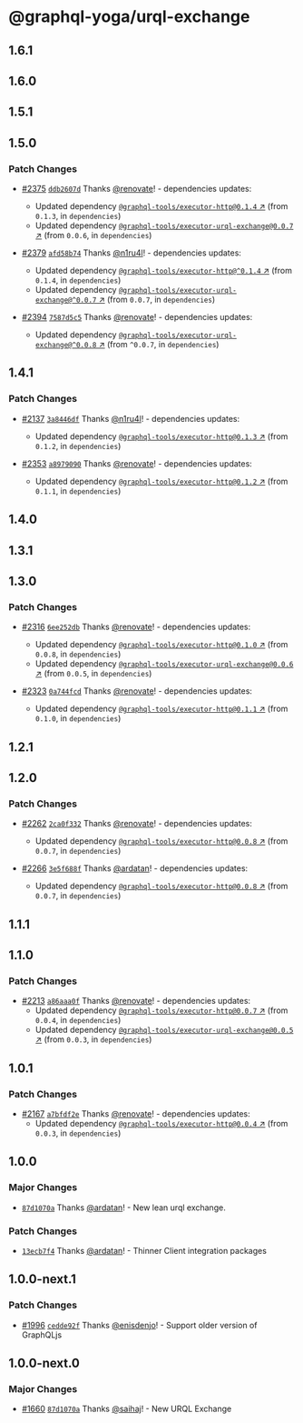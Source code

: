 # @graphql-yoga/urql-exchange

## 1.6.1

## 1.6.0

## 1.5.1

## 1.5.0

### Patch Changes

- [#2375](https://github.com/dotansimha/graphql-yoga/pull/2375) [`ddb2607d`](https://github.com/dotansimha/graphql-yoga/commit/ddb2607d5495245b360e29e38b826609ff93f2ce) Thanks [@renovate](https://github.com/apps/renovate)! - dependencies updates:

  - Updated dependency [`@graphql-tools/executor-http@0.1.4` ↗︎](https://www.npmjs.com/package/@graphql-tools/executor-http/v/0.1.4) (from `0.1.3`, in `dependencies`)
  - Updated dependency [`@graphql-tools/executor-urql-exchange@0.0.7` ↗︎](https://www.npmjs.com/package/@graphql-tools/executor-urql-exchange/v/0.0.7) (from `0.0.6`, in `dependencies`)

- [#2379](https://github.com/dotansimha/graphql-yoga/pull/2379) [`afd58b74`](https://github.com/dotansimha/graphql-yoga/commit/afd58b746e3bcbe8a619c33316a84108f3ec758e) Thanks [@n1ru4l](https://github.com/n1ru4l)! - dependencies updates:

  - Updated dependency [`@graphql-tools/executor-http@^0.1.4` ↗︎](https://www.npmjs.com/package/@graphql-tools/executor-http/v/0.1.4) (from `0.1.4`, in `dependencies`)
  - Updated dependency [`@graphql-tools/executor-urql-exchange@^0.0.7` ↗︎](https://www.npmjs.com/package/@graphql-tools/executor-urql-exchange/v/0.0.7) (from `0.0.7`, in `dependencies`)

- [#2394](https://github.com/dotansimha/graphql-yoga/pull/2394) [`7587d5c5`](https://github.com/dotansimha/graphql-yoga/commit/7587d5c575bffb746d611cbbce36d2ee5cbe4f69) Thanks [@renovate](https://github.com/apps/renovate)! - dependencies updates:
  - Updated dependency [`@graphql-tools/executor-urql-exchange@^0.0.8` ↗︎](https://www.npmjs.com/package/@graphql-tools/executor-urql-exchange/v/0.0.8) (from `^0.0.7`, in `dependencies`)

## 1.4.1

### Patch Changes

- [#2137](https://github.com/dotansimha/graphql-yoga/pull/2137) [`3a8446df`](https://github.com/dotansimha/graphql-yoga/commit/3a8446dfb50c6d234e030cd1e4260c5de9daefc4) Thanks [@n1ru4l](https://github.com/n1ru4l)! - dependencies updates:

  - Updated dependency [`@graphql-tools/executor-http@0.1.3` ↗︎](https://www.npmjs.com/package/@graphql-tools/executor-http/v/0.1.3) (from `0.1.2`, in `dependencies`)

- [#2353](https://github.com/dotansimha/graphql-yoga/pull/2353) [`a8979090`](https://github.com/dotansimha/graphql-yoga/commit/a8979090098444223cd185a9b1fc0570f67974bd) Thanks [@renovate](https://github.com/apps/renovate)! - dependencies updates:
  - Updated dependency [`@graphql-tools/executor-http@0.1.2` ↗︎](https://www.npmjs.com/package/@graphql-tools/executor-http/v/0.1.2) (from `0.1.1`, in `dependencies`)

## 1.4.0

## 1.3.1

## 1.3.0

### Patch Changes

- [#2316](https://github.com/dotansimha/graphql-yoga/pull/2316) [`6ee252db`](https://github.com/dotansimha/graphql-yoga/commit/6ee252dbed6f38840284bbe47c72c453ac8e648b) Thanks [@renovate](https://github.com/apps/renovate)! - dependencies updates:

  - Updated dependency [`@graphql-tools/executor-http@0.1.0` ↗︎](https://www.npmjs.com/package/@graphql-tools/executor-http/v/0.1.0) (from `0.0.8`, in `dependencies`)
  - Updated dependency [`@graphql-tools/executor-urql-exchange@0.0.6` ↗︎](https://www.npmjs.com/package/@graphql-tools/executor-urql-exchange/v/0.0.6) (from `0.0.5`, in `dependencies`)

- [#2323](https://github.com/dotansimha/graphql-yoga/pull/2323) [`0a744fcd`](https://github.com/dotansimha/graphql-yoga/commit/0a744fcda9fb56a09f8286d19b69b0d33feca6c7) Thanks [@renovate](https://github.com/apps/renovate)! - dependencies updates:
  - Updated dependency [`@graphql-tools/executor-http@0.1.1` ↗︎](https://www.npmjs.com/package/@graphql-tools/executor-http/v/0.1.1) (from `0.1.0`, in `dependencies`)

## 1.2.1

## 1.2.0

### Patch Changes

- [#2262](https://github.com/dotansimha/graphql-yoga/pull/2262) [`2ca0f332`](https://github.com/dotansimha/graphql-yoga/commit/2ca0f3328764d4a156514e0bee3cae9ae1099283) Thanks [@renovate](https://github.com/apps/renovate)! - dependencies updates:

  - Updated dependency [`@graphql-tools/executor-http@0.0.8` ↗︎](https://www.npmjs.com/package/@graphql-tools/executor-http/v/0.0.8) (from `0.0.7`, in `dependencies`)

- [#2266](https://github.com/dotansimha/graphql-yoga/pull/2266) [`3e5f688f`](https://github.com/dotansimha/graphql-yoga/commit/3e5f688f2cbe02dd2fb4be69831d268aee52c5b5) Thanks [@ardatan](https://github.com/ardatan)! - dependencies updates:
  - Updated dependency [`@graphql-tools/executor-http@0.0.8` ↗︎](https://www.npmjs.com/package/@graphql-tools/executor-http/v/0.0.8) (from `0.0.7`, in `dependencies`)

## 1.1.1

## 1.1.0

### Patch Changes

- [#2213](https://github.com/dotansimha/graphql-yoga/pull/2213) [`a86aaa0f`](https://github.com/dotansimha/graphql-yoga/commit/a86aaa0f673037e9207ca12e48f54e7e43963a47) Thanks [@renovate](https://github.com/apps/renovate)! - dependencies updates:
  - Updated dependency [`@graphql-tools/executor-http@0.0.7` ↗︎](https://www.npmjs.com/package/@graphql-tools/executor-http/v/0.0.7) (from `0.0.4`, in `dependencies`)
  - Updated dependency [`@graphql-tools/executor-urql-exchange@0.0.5` ↗︎](https://www.npmjs.com/package/@graphql-tools/executor-urql-exchange/v/0.0.5) (from `0.0.3`, in `dependencies`)

## 1.0.1

### Patch Changes

- [#2167](https://github.com/dotansimha/graphql-yoga/pull/2167) [`a7bfdf2e`](https://github.com/dotansimha/graphql-yoga/commit/a7bfdf2e7b6c8d4a0578cf4db1770d6e04fb28a8) Thanks [@renovate](https://github.com/apps/renovate)! - dependencies updates:
  - Updated dependency [`@graphql-tools/executor-http@0.0.4` ↗︎](https://www.npmjs.com/package/@graphql-tools/executor-http/v/0.0.4) (from `0.0.3`, in `dependencies`)

## 1.0.0

### Major Changes

- [`87d1070a`](https://github.com/dotansimha/graphql-yoga/commit/87d1070a01e48f45d6afd7ee6b88faf8e5612297) Thanks [@ardatan](https://github.com/ardatan)! - New lean urql exchange.

### Patch Changes

- [`13ecb7f4`](https://github.com/dotansimha/graphql-yoga/commit/13ecb7f4425152dbcc2e2fcb03adcd910dbaa85b) Thanks [@ardatan](https://github.com/ardatan)! - Thinner Client integration packages

## 1.0.0-next.1

### Patch Changes

- [#1996](https://github.com/dotansimha/graphql-yoga/pull/1996) [`cedde92f`](https://github.com/dotansimha/graphql-yoga/commit/cedde92fead65bcc4c08bb31d4c2400f92fd83d2) Thanks [@enisdenjo](https://github.com/enisdenjo)! - Support older version of GraphQLjs

## 1.0.0-next.0

### Major Changes

- [#1660](https://github.com/dotansimha/graphql-yoga/pull/1660) [`87d1070a`](https://github.com/dotansimha/graphql-yoga/commit/87d1070a01e48f45d6afd7ee6b88faf8e5612297) Thanks [@saihaj](https://github.com/saihaj)! - New URQL Exchange
